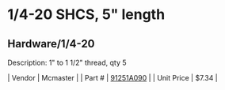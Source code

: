 # 1/4-20 SHCS, 5" length
## Hardware/1/4-20
Description: 	1" to 1 1/2" thread, qty 5 

| Vendor | Mcmaster | 
| Part # | [91251A090](http://www.mcmaster.com/) | 
| Unit Price | $7.34 | 
